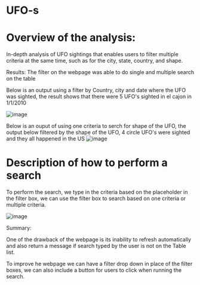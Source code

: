 # UFO-s
# Overview of the analysis:
In-depth analysis of UFO sightings that enables users to filter multiple criteria at the same time, such as for the city, state, country, and shape.

Results:
The filter on the webpage was able to do single and multiple search on the table

Below is an output using a filter by Country, city and date where the UFO was sighted, the result shows that there were 5 UFO's sighted in el cajon in 1/1/2010

![image](https://user-images.githubusercontent.com/104603037/180330055-fa8286c7-bda5-4027-84ce-d026b57ce594.png)


Below is an ouput of using one criteria to serch for shape of the UFO, the output below filtered by the shape of the UFO, 4 circle UFO's were sighted and they all happened in the US
![image](https://user-images.githubusercontent.com/104603037/180330337-1750131e-2e11-45f1-a796-e16581967772.png)

# Description of how to perform a search
To perform the search, we type in the criteria based on the placeholder in the filter box, we can use the filter box to search based on one criteria or multiple criteria.

![image](https://user-images.githubusercontent.com/104603037/180331823-a8cd0a86-3567-425b-9c53-520961be57d9.png)

Summary:

One of the drawback of the webpage is its inability to refresh automatically and also return a message if search typed by the user is not on the Table list.

To improve he webpage we can have a filter drop down in place of the filter boxes, we can also include a button for users to click when running the search.
